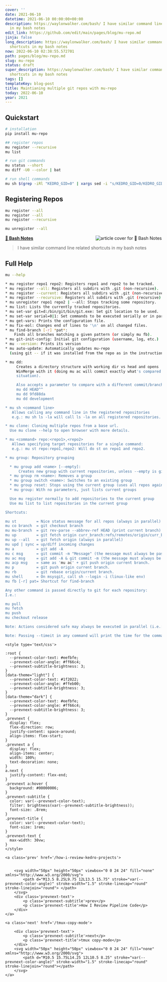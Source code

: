```yaml
---
cover: ''
date: 2021-06-10
datetime: 2021-06-10 00:00:00+00:00
description: https://waylonwalker.com/bash/ I have similar command line related shortcuts
  in my bash notes
edit_link: https://github.com/edit/main/pages/blog/mu-repo.md
jinja: false
long_description: https://waylonwalker.com/bash/ I have similar command line related
  shortcuts in my bash notes
now: 2022-06-10 02:38:55.572701
path: pages/blog/mu-repo.md
slug: mu-repo
status: draft
super_description: https://waylonwalker.com/bash/ I have similar command line related
  shortcuts in my bash notes
tags: []
templateKey: blog-post
title: Maintianing multiple git repos with mu-repo
today: 2022-06-10
year: 2021
---
```


## Quickstart

``` bash
# installation
pip install mu-repo

## register repos
mu register --recursive
mu list

# run git commands
mu status --short
mu diff -U0 --color | bat

# run shell commands
mu sh $(grep -iRl "KEDRO_GID=0" | xargs sed -i "s/KEDRO_GID=0/KEDRO_GID=5/g")
```

## Registering Repos
``` bash
mu register --all
mu register --all
mu register --recursive

mu unregister --all
```


  <div class="onelinelink-wrapper">
      <a class="onelinelink" href="https://waylonwalker.com/bash/">
          <img style="float: right;" align='right' src="https://images.waylonwalker.com/bash-og_250x140.png" alt="article cover for 
 📝 Bash Notes
"/>
          <p><strong>
 📝 Bash Notes
</strong></p>
      </a>
  </div>


> I have similar command line related shortcuts in my bash notes

## Full Help

``` bash
mu --help

* mu register repo1 repo2: Registers repo1 and repo2 to be tracked.
* mu register --all: Registers all subdirs with .git (non-recursive).
* mu register --current: Registers all subdirs with .git (non-recursive).
* mu register --recursive: Registers all subdirs with .git (recursive).
* mu unregister repo1 repo2 | --all: Stops tracking some repository.
* mu list: Lists the currently tracked repositories.
* mu set-var git=d:/bin/git/bin/git.exe: Set git location to be used.
* mu set-var serial=0|1: Set commands to be executed serially or in parallel.
* mu get-vars: Prints the configuration file.
* mu fix-eol: Changes end of lines to '\n' on all changed files.
* mu find-branch [-r] *pat*:
    Finds all branches matching a given pattern (or simply mu fb).
* mu git-init-config: Initial git configuration (username, log, etc.)
* mu --version: Prints its version
* mu auto-update: Automatically updates mu-repo
  (using git -- if it was installed from the repo as in the instructions).

* mu dd:
     Creates a directory structure with working dir vs head and opens
     WinMerge with it (doing mu ac will commit exactly what's compared in this
     situation).

     Also accepts a parameter to compare with a different commit/branch. I.e.:
     mu dd HEAD^^
     mu dd 9fd88da
     mu dd development

* mu sh <command line>
   Allows calling any command line in the registered repositories
   e.g.: mu sh ls -la will call ls -la on all registered repositories.

* mu clone: Cloning multiple repos from a base url.
  Use mu clone --help to open browser with more details.

* mu <command> repo:<repo1>,<repo2>
   Allows specifying target repositories for a single command:
   e.g.: mu st repo:repo1,repo2: Will do st on repo1 and repo2.

* mu group: Repository grouping

  * mu group add <name> [--empty]:
      Creates new group with current repositories, unless --empty is given
  * mu group rm <name>: Removes a group
  * mu group switch <name>: Switches to an existing group
  * mu group reset: Stops using the current group (uses all repos again).
  * mu group: With no parameters, just lists current groups

  Use mu register normally to add repositories to the current group
  Use mu list to list repositories in the current group

Shortcuts:

mu st         = Nice status message for all repos (always in parallel)
mu co branch  = git checkout branch
mu mu-branch  = git rev-parse --abbrev-ref HEAD (print current branch)
mu up         = git fetch origin curr_branch:refs/remotes/origin/curr_branch
mu up --all   = git fetch origin (always in parallel)
mu upd | sync = up/diff incoming changes
mu a          = git add -A
mu c msg      = git commit -m "Message" (the message must always be passed)
mu ac msg     = git add -A & git commit -m (the message must always be passed)
mu acp msg    = same as 'mu ac' + git push origin current branch.
mu p          = git push origin current branch.
mu rb         = git rebase origin/current branch.
mu shell      = On msysgit, call sh --login -i (linux-like env)
mu fb [-r] pat= Shortcut for find-branch

Any other command is passed directly to git for each repository:
I.e.:

mu pull            
mu fetch           
mu push            
mu checkout release

Note: Actions considered safe may always be executed in parallel (i.e.: mu st)

Note: Passing --timeit in any command will print the time for the command.
```
<div class='prevnext'>

    <style type='text/css'>

    :root {
      --prevnext-color-text: #eefbfe;
      --prevnext-color-angle: #ff66c4;
      --prevnext-subtitle-brightness: 3;
    }
    [data-theme="light"] {
      --prevnext-color-text: #1f2022;
      --prevnext-color-angle: #ffeb00;
      --prevnext-subtitle-brightness: 3;
    }
    [data-theme="dark"] {
      --prevnext-color-text: #eefbfe;
      --prevnext-color-angle: #ff66c4;
      --prevnext-subtitle-brightness: 3;
    }
    .prevnext {
      display: flex;
      flex-direction: row;
      justify-content: space-around;
      align-items: flex-start;
    }
    .prevnext a {
      display: flex;
      align-items: center;
      width: 100%;
      text-decoration: none;
    }
    a.next {
      justify-content: flex-end;
    }
    .prevnext a:hover {
      background: #00000006;
    }
    .prevnext-subtitle {
      color: var(--prevnext-color-text);
      filter: brightness(var(--prevnext-subtitle-brightness));
      font-size: .8rem;
    }
    .prevnext-title {
      color: var(--prevnext-color-text);
      font-size: 1rem;
    }
    .prevnext-text {
      max-width: 30vw;
    }
    </style>
    
    <a class='prev' href='/how-i-review-kedro-projects'>
    

        <svg width="50px" height="50px" viewbox="0 0 24 24" fill="none" xmlns="http://www.w3.org/2000/svg">
            <path d="M13.5 8.25L9.75 12L13.5 15.75" stroke="var(--prevnext-color-angle)" stroke-width="1.5" stroke-linecap="round" stroke-linejoin="round"> </path>
        </svg>
        <div class='prevnext-text'>
            <p class='prevnext-subtitle'>prev</p>
            <p class='prevnext-title'>How I Review Pipeline Code</p>
        </div>
    </a>
    
    <a class='next' href='/tmux-copy-mode'>
    
        <div class='prevnext-text'>
            <p class='prevnext-subtitle'>next</p>
            <p class='prevnext-title'>tmux copy-mode</p>
        </div>
        <svg width="50px" height="50px" viewbox="0 0 24 24" fill="none" xmlns="http://www.w3.org/2000/svg">
            <path d="M10.5 15.75L14.25 12L10.5 8.25" stroke="var(--prevnext-color-angle)" stroke-width="1.5" stroke-linecap="round" stroke-linejoin="round"></path>
        </svg>
    </a>
  </div>